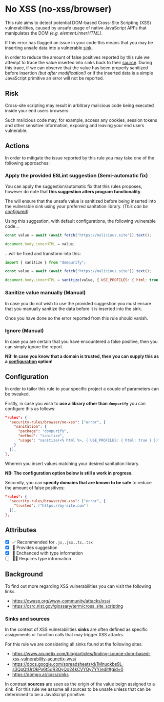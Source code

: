 # No XSS (no-xss/browser)

This rule aims to detect potential DOM-based Cross-Site Scripting (XSS) vulnerabilities, caused by unsafe usage of native JavaScript API's that manipulates the
DOM *(e.g. element.innerHTML)*.

If this error has flagged an issue in your code this means that you may be inserting unsafe data into a vulnerable [sink](#sinks-and-sources).

In order to reduce the amount of false positives reported by this rule we attempt to trace the value inserted into sinks back to their [source](#sinks-and-sources). During this trace, if we can observe that the value has been properly sanitized before insertion *(but after modification!)* or if the inserted data is a simple JavaScript primitive an error will not be reported.

## Risk

Cross-site scripting may result in arbitrary malicious code being executed inside your end users browsers.

Such malicious code may, for example, access any cookies, session tokens and other sensitive information, exposing and leaving your end users vulnerable.

## Actions

In order to mitigate the issue reported by this rule you may take one of the following approaches:

### Apply the provided ESLint suggestion (Semi-automatic fix)

You can apply the suggestion/automatic fix that this rules proposes, however do note that **this suggestion alters program functionality**.

The  will ensure that the unsafe value is sanitized before being inserted into the vulnerable sink using your preferred sanitation library. *(This can be [configured](#configuration))*

Using this suggestion, with default configurations, the following vulnerable code...

```js
const value = await (await fetch("https://malicious.site")).text();

document.body.innerHTML = value;
```

...will be fixed and transform into this:

```js
import { sanitize } from "dompurify";

const value = await (await fetch("https://malicious.site")).text();

document.body.innerHTML = sanitize(value, { USE_PROFILES: { html: true } });
```

### Sanitize value manually (Manual)

In case you do not wish to use the provided suggestion you must ensure that you manually sanitize the data before it is inserted into the sink.

Once you have done so the error reported from this rule should vanish.

### Ignore (Manual)

In case you are certain that you have encountered a false positive, then you can simply ignore the report.

**NB: In case you know that a domain is trusted, then you can supply this as a [configuration](#configuration) option!**

## Configuration

In order to tailor this rule to your specific project a couple of parameters can be tweaked.

Firstly, in case you wish to **use a library other than ```dompurify```** you can configure this as follows:

```json
"rules": {
  "security-rules/browser/no-xss": ["error", {
    "sanitation": {
      "package": "dompurify",
      "method": "sanitize",
      "usage": "sanitize(<% html %>, { USE_PROFILES: { html: true } })"
    }
  }],
},
```

Wherein you insert values matching your desired sanitaiton library.

**NB: The configuration option below is still a work in progress.**

Secondly, you can **specify domains that are known to be safe** to reduce the amount of false positives:

```json
"rules": {
  "security-rules/browser/no-xss": ["error", {
    "trusted": ["https://my-site.com"]
  }],
},
```

## Attributes

- [X] ✅ Recommended for ```.js,.jsx,.ts,.tsx```
- [X] 🔧 Provides suggestion
- [X] 💭 Enchanced with type information
- [ ] 💭💭 Requires type information

## Background

To find out more regarding XSS vulnerabilities you can visit the following links.

- <https://owasp.org/www-community/attacks/xss/>
- <https://csrc.nist.gov/glossary/term/cross_site_scripting>

### Sinks and sources

In the context of XSS vulnerabilities **sinks** are often defined as specific assignments or function calls that may trigger XSS attacks.

For this rule we are considering all sinks found at the following sites:

- <https://www.acunetix.com/blog/articles/finding-source-dom-based-xss-vulnerability-acunetix-wvs/>
- <https://docs.google.com/spreadsheets/d/1Mnuqkbs9L-s3QpQtUrOkPx6t5dR3QyQo24kCVYQy7YY/edit#gid=0>
- <https://domgo.at/cxss/sinks>

In contrast **sources** are seen as the origin of the value beign assigned to a sink. For this rule we assume all sources to be unsafe unless that can be determined to be a JavaScript primitive.
